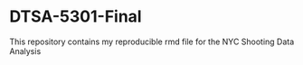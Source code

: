 # DTSA-5301-Final
This repository contains my reproducible rmd file for the NYC Shooting Data Analysis
